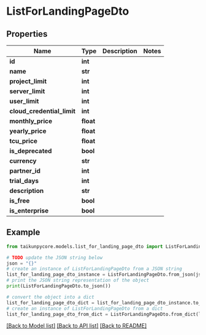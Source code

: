 # ListForLandingPageDto


## Properties

Name | Type | Description | Notes
------------ | ------------- | ------------- | -------------
**id** | **int** |  | 
**name** | **str** |  | 
**project_limit** | **int** |  | 
**server_limit** | **int** |  | 
**user_limit** | **int** |  | 
**cloud_credential_limit** | **int** |  | 
**monthly_price** | **float** |  | 
**yearly_price** | **float** |  | 
**tcu_price** | **float** |  | 
**is_deprecated** | **bool** |  | 
**currency** | **str** |  | 
**partner_id** | **int** |  | 
**trial_days** | **int** |  | 
**description** | **str** |  | 
**is_free** | **bool** |  | 
**is_enterprise** | **bool** |  | 

## Example

```python
from taikunpycore.models.list_for_landing_page_dto import ListForLandingPageDto

# TODO update the JSON string below
json = "{}"
# create an instance of ListForLandingPageDto from a JSON string
list_for_landing_page_dto_instance = ListForLandingPageDto.from_json(json)
# print the JSON string representation of the object
print(ListForLandingPageDto.to_json())

# convert the object into a dict
list_for_landing_page_dto_dict = list_for_landing_page_dto_instance.to_dict()
# create an instance of ListForLandingPageDto from a dict
list_for_landing_page_dto_from_dict = ListForLandingPageDto.from_dict(list_for_landing_page_dto_dict)
```
[[Back to Model list]](../README.md#documentation-for-models) [[Back to API list]](../README.md#documentation-for-api-endpoints) [[Back to README]](../README.md)


